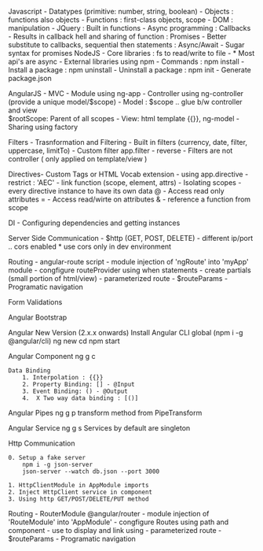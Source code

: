 Javascript
    - Datatypes (primitive: number, string, boolean)
    - Objects : functions also objects
    - Functions : first-class objects, scope
    - DOM : manipulation
    - JQuery : Built in functions
    - Async programming
        : Callbacks - Results in callback hell and sharing of function
        : Promises - Better substitute to callbacks, sequential then statements
        : Async/Await - Sugar syntax for promises
NodeJS 
    - Core libraries : fs to read/write to file
    - * Most api's are async
    - External libraries using npm
    - Commands
        : npm install - Install a package
        : npm uninstall - Uninstall a package
        : npm init - Generate package.json

AngularJS
    - MVC
    - Module using ng-app
    - Controller using ng-controller (provide a unique model/$scope)
    - Model : $scope .. glue b/w controller and view  
        $rootScope: Parent of all scopes
    - View: html template {{}}, ng-model
    - Sharing using factory

Filters - Trasnformation and Filtering
    - Built in filters (currency, date, filter, uppercase, limitTo)
    - Custom filter app.filter - reverse
    - Filters are not controller ( only applied on template/view )

Directives- Custom Tags or HTML Vocab extension
    - using app.directive
    - restrict : 'AEC'
    - link function  (scope, element, attrs)
    - Isolating scopes - every directive instance to have its own data
        @ - Access read only attributes
        = - Access read/wirte on attributes
        & - reference a function from scope


DI - Configuring dependencies and getting instances

Server Side Communication
    - $http (GET, POST, DELETE)
    - different ip/port .. cors enabled
    * use cors only in dev environment

Routing
    - angular-route script
    - module injection of 'ngRoute' into 'myApp' module
    - congfigure routeProvider using when statements
    - create partials (small portion of html/view)
    - parameterized route
    - $routeParams
    - Programatic navigation


Form Validations

Angular Bootstrap

Angular New Version (2.x.x onwards)
    Install Angular CLI global (npm i -g @angular/cli)
    ng new <app-name>
    cd <app-name>
    npm start

Angular Component
    ng g c <component-name>

    Data Binding
        1. Interpolation : {{}}
        2. Property Binding: [] - @Input
        3. Event Binding: () - @Output
        4.  X Two way data binding : [()]

Angular Pipes
    ng g p <pipe-name>
    transform method from PipeTransform

Angular Service
    ng g s <service-name>
    Services by default are singleton

Http Communication

    0. Setup a fake server
        npm i -g json-server
        json-server --watch db.json --port 3000

    1. HttpClientModule in AppModule imports
    2. Inject HttpClient service in component
    3. Using http GET/POST/DELETE/PUT method

Routing
    - RouterModule @angular/router
    - module injection of 'RouteModule' into 'AppModule'
    - congfigure Routes using path and component
    - use <router-outlet> to  display and link using <a routerLink>
    - parameterized route
    - $routeParams
    - Programatic navigation
